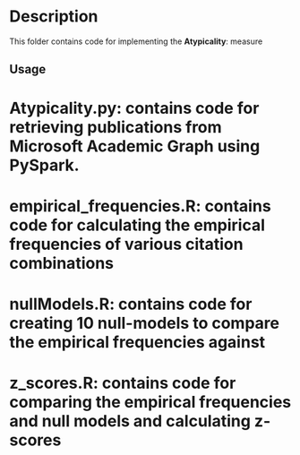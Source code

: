 # Description

This folder contains code for implementing the **Atypicality**: measure

## Usage

# Atypicality.py: contains code for retrieving publications from Microsoft Academic Graph using PySpark.

# empirical_frequencies.R: contains code for calculating the empirical frequencies of various citation combinations

# nullModels.R: contains code for creating 10 null-models to compare the empirical frequencies against

# z_scores.R: contains code for comparing the empirical frequencies and null models and calculating z-scores


